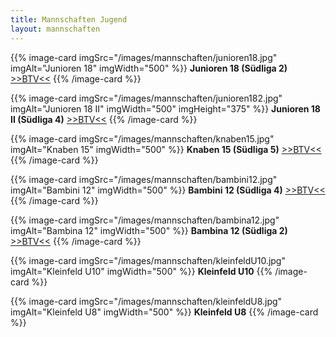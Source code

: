 ```yaml
---
title: Mannschaften Jugend
layout: mannschaften
---
```


{{% image-card imgSrc="/images/mannschaften/junioren18.jpg" imgAlt="Junioren 18" imgWidth="500" %}}
**Junioren 18 (Südliga 2)** <a href="https://www.btv.de/de/spielbetrieb/tabelle-spielplan.html?groupid=1962973" target="_blank">>>BTV<<</a>
{{% /image-card %}}

{{% image-card imgSrc="/images/mannschaften/junioren182.jpg" imgAlt="Junioren 18 II" imgWidth="500" imgHeight="375" %}}
**Junioren 18 II (Südliga 4)** <a href="https://www.btv.de/de/spielbetrieb/tabelle-spielplan.html?groupid=1963001" target="_blank">>>BTV<<</a>
{{% /image-card %}}

{{% image-card imgSrc="/images/mannschaften/knaben15.jpg" imgAlt="Knaben 15" imgWidth="500" %}}
**Knaben 15 (Südliga 5)** <a href="https://www.btv.de/de/spielbetrieb/tabelle-spielplan.html?groupid=1963087" target="_blank">>>BTV<<</a>
{{% /image-card %}}

{{% image-card imgSrc="/images/mannschaften/bambini12.jpg" imgAlt="Bambini 12" imgWidth="500" %}}
**Bambini 12 (Südliga 4)** <a href="https://www.btv.de/de/spielbetrieb/tabelle-spielplan.html?groupid=1963240" target="_blank">>>BTV<<</a>
{{% /image-card %}}

{{% image-card imgSrc="/images/mannschaften/bambina12.jpg" imgAlt="Bambina 12" imgWidth="500" %}}
**Bambina 12 (Südliga 2)** <a href="https://www.btv.de/de/spielbetrieb/tabelle-spielplan.html?groupid=1963302" target="_blank">>>BTV<<</a>
{{% /image-card %}}

{{% image-card imgSrc="/images/mannschaften/kleinfeldU10.jpg" imgAlt="Kleinfeld U10" imgWidth="500" %}}
**Kleinfeld U10**
{{% /image-card %}}

{{% image-card imgSrc="/images/mannschaften/kleinfeldU8.jpg" imgAlt="Kleinfeld U8" imgWidth="500" %}}
**Kleinfeld U8**
{{% /image-card %}}
